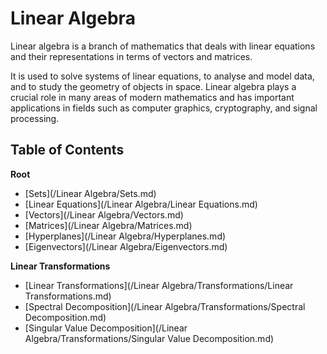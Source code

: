 # Linear Algebra

Linear algebra is a branch of mathematics that deals with linear equations and their representations in terms of vectors and matrices.

It is used to solve systems of linear equations, to analyse and model data, and to study the geometry of objects in space. Linear algebra plays a crucial role in many areas of modern mathematics and has important applications in fields such as computer graphics, cryptography, and signal processing.

## Table of Contents

**Root**

- [Sets](/Linear Algebra/Sets.md)
- [Linear Equations](/Linear Algebra/Linear Equations.md)
- [Vectors](/Linear Algebra/Vectors.md)
- [Matrices](/Linear Algebra/Matrices.md)
- [Hyperplanes](/Linear Algebra/Hyperplanes.md)
- [Eigenvectors](/Linear Algebra/Eigenvectors.md)

**Linear Transformations**
- [Linear Transformations](/Linear Algebra/Transformations/Linear Transformations.md)
- [Spectral Decomposition](/Linear Algebra/Transformations/Spectral Decomposition.md)
- [Singular Value Decomposition](/Linear Algebra/Transformations/Singular Value Decomposition.md)
